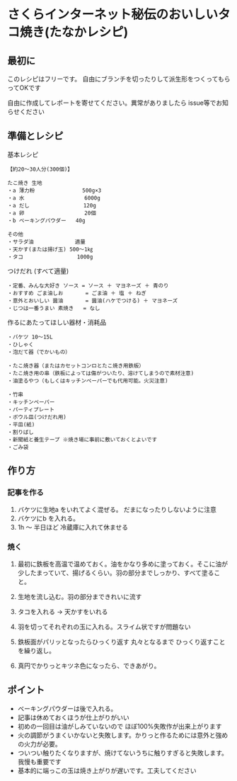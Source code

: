 
# さくらインターネット秘伝のおいしいタコ焼き(たなかレシピ)

## 最初に

このレシピはフリーです。
自由にブランチを切ったりして派生形をつくってもらってOKです

自由に作成してレポートを寄せてください。異常がありましたら issue等でお知らせください

## 準備とレシピ

基本レシピ
```
【約20～30人分(300個)】

たこ焼き 生地
・a 薄力粉               500g×3
・a 水                   6000g
・a だし                 120g
・a 卵                   20個
・b ベーキングパウダー   40g

その他
・サラダ油             適量
・天かす(または揚げ玉) 500～1㎏
・タコ                 1000g
```

つけだれ (すべて適量)
```
・定番、みんな大好き ソース = ソース ＋ マヨネーズ ＋ 青のり
・おすすめ ごま油しお       = ごま油 ＋ 塩 ＋ ねぎ
・意外とおいしい 醤油       = 醤油(ハケでつける) ＋ マヨネーズ
・じつは一番うまい 素焼き   = なし
```
作るにあたってほしい器材・消耗品
```
・バケツ 10～15L
・ひしゃく
・泡だて器（でかいもの）

・たこ焼き器（またはカセットコンロとたこ焼き用鉄板）
・たこ焼き用の串（鉄板によっては傷がついたり、溶けてしまうので素材注意)
・油塗るやつ（もしくはキッチンペーパーでも代用可能。火災注意)

・竹串
・キッチンペーパー
・パーティプレート
・ボウル皿(つけだれ用)
・平皿(紙)
・割りばし
・新聞紙と養生テープ ※焼き場に事前に敷いておくとよいです
・ごみ袋
```

## 作り方

### 記事を作る

1. バケツに生地a をいれてよく混ぜる。 だまになったりしないように注意
2. バケツにb を入れる。
3. 1h ～ 半日ほど 冷蔵庫に入れて休ませる

### 焼く

1. 最初に鉄板を高温で温めておく。油をかなり多めに塗っておく。そこに油が少したまっていて、揚げるくらい。羽の部分までしっかり、すべて塗ること。

2. 生地を流し込む。羽の部分まできれいに流す

3. タコを入れる → 天かすをいれる

4. 羽を切ってそれぞれの玉に入れる。スライム状ですが問題ない

5. 鉄板面がパリッとなったらひっくり返す 丸々となるまで ひっくり返すことを繰り返し。

6. 真円でかりっとキツネ色になったら、できあがり。

## ポイント


* ベーキングパウダーは後で入れる。
* 記事は休めておくほうが仕上がりがいい
* 初めの一回目は油がしみていないので ほぼ100%失敗作が出来上がります
* 火の調節がうまくいかないと失敗します。かりっと作るためには意外と強めの火力が必要。
* ついつい触りたくなりますが、焼けてないうちに触りすぎると失敗します。我慢も重要です
* 基本的に端っこの玉は焼き上がりが遅いです。工夫してください
